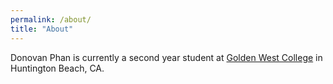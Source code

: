 ```yaml
---
permalink: /about/
title: "About"
---
```


Donovan Phan is currently a second year student at [Golden West College](https://goldenwestcollege.edu) in Huntington Beach, CA.